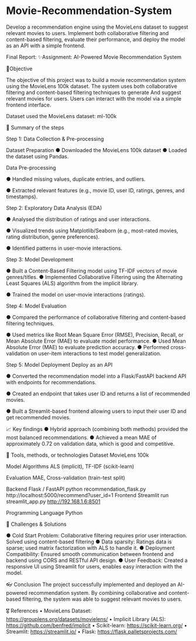 # Movie-Recommendation-System
Develop a recommendation engine using the MovieLens dataset to suggest relevant movies to users. Implement both collaborative filtering and content-based filtering, evaluate their performance, and deploy the model as an API with a simple frontend.

Final Report:
✨Assignment: AI-Powered Movie Recommendation System

📌Objective

The objective of this project was to build a movie recommendation system using the MovieLens 100k dataset. The system uses both collaborative filtering and content-based filtering techniques to generate 
And suggest relevant movies for users. Users can interact with the model via a simple frontend interface.

Dataset used the MovieLens dataset: ml-100k

🧭 Summary of the steps

Step 1: Data Collection & Pre-processing

Dataset Preparation
● Downloaded the MovieLens 100k dataset
● Loaded the dataset using Pandas. 


Data Pre-processing

● Handled missing values, duplicate entries, and outliers. 

● Extracted relevant features (e.g., movie ID, user ID, ratings, genres, and timestamps). 



Step 2: Exploratory Data Analysis (EDA)

● Analysed the distribution of ratings and user interactions.
 
● Visualized trends using Matplotlib/Seaborn (e.g., most-rated movies, rating distribution, genre preferences). 

● Identified patterns in user-movie interactions. 


Step 3: Model Development

● Built a Content-Based Filtering model using TF-IDF vectors of movie genres/titles.
● Implemented Collaborative Filtering using the Alternating Least Squares (ALS) algorithm from the implicit library.

● Trained the model on user-movie interactions (ratings). 


Step 4: Model Evaluation

● Compared the performance of collaborative filtering and content-based filtering techniques. 

● Used metrics like Root Mean Square Error (RMSE), Precision, Recall, or Mean Absolute Error (MAE) to evaluate model performance. 
● Used Mean Absolute Error (MAE) to evaluate prediction accuracy.
● Performed cross-validation on user-item interactions to test model generalization.


Step 5: Model Deployment
Deploy as an API

● Converted the recommendation model into a Flask/FastAPI backend API with endpoints for recommendations.

● Created an endpoint that takes user ID and returns a list of recommended movies. 

● Built a Streamlit-based frontend allowing users to input their user ID and get recommended movies.


📈  Key findings 
● Hybrid approach (combining both methods) provided the most balanced recommendations.
● Achieved a mean MAE of approximately 0.72 on validation data, which is good and competitive.


🔧 Tools, methods, or technologies 
Dataset
MovieLens 100k

Model Algorithms
ALS (implicit), TF-IDF (scikit-learn)

Evaluation
MAE, Cross-validation (train-test split)

Backend
Flask / FastAPI
python recommendation_flask.py
http://localhost:5000/recommend?user_id=1
Frontend 
Streamlit 
run streamlit_app.py
http://192.168.1.6:8501

Programming Language
Python

🧗 Challenges & Solutions

● Cold Start Problem: Collaborative filtering requires prior user interaction. Solved using content-based filtering
● Data sparsity: Ratings data is sparse; used matrix factorization with ALS to handle it.
● Deployment Compatibility: Ensured smooth communication between frontend and backend using CORS and RESTful API design.
● User Feedback: Created a responsive UI using Streamlit for users, enables easy interaction with the model.

👓 Conclusion 
The project successfully implemented and deployed an AI-powered recommendation system. 
By combining collaborative and content-based filtering, the system was able to suggest relevant movies to users. 


🎖 References
•	MovieLens Dataset: https://grouplens.org/datasets/movielens/
•	Implicit Library (ALS): https://github.com/benfred/implicit
•	Scikit-learn: https://scikit-learn.org/
•	Streamlit: https://streamlit.io/
•	Flask: https://flask.palletsprojects.com/


